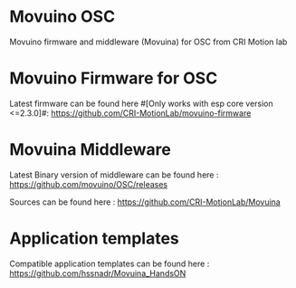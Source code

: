 # Movuino OSC 
Movuino firmware and middleware (Movuina) for OSC from CRI Motion lab

# Movuino Firmware for OSC
Latest firmware can be found here #[Only works with esp core version <=2.3.0]#: 
https://github.com/CRI-MotionLab/movuino-firmware

# Movuina Middleware
Latest Binary version of middleware can be found here :
https://github.com/movuino/OSC/releases

Sources can be found here : 
https://github.com/CRI-MotionLab/Movuina

# Application templates 
Compatible application templates can be found here :
https://github.com/hssnadr/Movuina_HandsON

